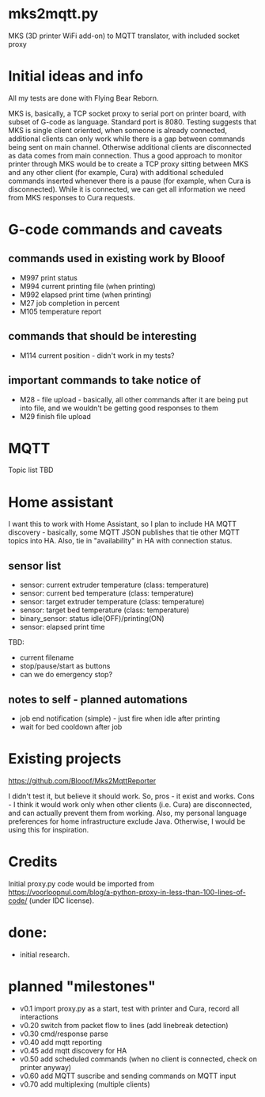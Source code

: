 # mks2mqtt.py
MKS (3D printer WiFi add-on) to MQTT translator, with included socket proxy

# Initial ideas and info
All my tests are done with Flying Bear Reborn. 

MKS is, basically, a TCP socket proxy to serial port on printer board, with subset of G-code as language. Standard port is 8080.
Testing suggests that MKS is single client oriented, when someone is already connected, additional clients can only work 
while there is a gap between commands being sent on main channel. Otherwise additional clients are disconnected as data comes from main connection.
Thus a good approach to monitor printer through MKS would be to create a TCP proxy sitting between MKS and any other client (for example, Cura) with 
additional scheduled commands inserted whenever there is a pause (for example, when Cura is disconnected). While it is connected, we can get all information
we need from MKS responses to Cura requests.

# G-code commands and caveats
## commands used in existing work by Blooof
- M997 print status 
- M994 current printing file (when printing)
- M992 elapsed print time (when printing)
- M27 job completion in percent
- M105 temperature report

## commands that should be interesting
- M114 current position - didn't work in my tests?

## important commands to take notice of
- M28 - file upload - basically, all other commands after it are being put into file, and we wouldn't be getting good responses to them
- M29 finish file upload

# MQTT
Topic list TBD

# Home assistant
I want this to work with Home Assistant, so I plan to include HA MQTT discovery - basically, some MQTT JSON publishes that tie other MQTT topics into HA.
Also, tie in "availability" in HA with connection status.

## sensor list
- sensor: current extruder temperature (class: temperature)
- sensor: current bed temperature (class: temperature)
- sensor: target extruder temperature (class: temperature)
- sensor: target bed temperature (class: temperature)
- binary_sensor: status idle(OFF)/printing(ON)
- sensor: elapsed print time

TBD:
- current filename
- stop/pause/start as buttons
- can we do emergency stop?

## notes to self - planned automations
- job end notification (simple) - just fire when idle after printing
- wait for bed cooldown after job

# Existing projects
https://github.com/Blooof/Mks2MqttReporter 

I didn't test it, but believe it should work. So, pros - it exist and works. Cons - I think it would work only when other clients (i.e. Cura) are disconnected, 
and can actually prevent them from working. Also, my personal language preferences for home infrastructure exclude Java. Otherwise, I would be using this for inspiration.

# Credits
Initial proxy.py code would be imported from https://voorloopnul.com/blog/a-python-proxy-in-less-than-100-lines-of-code/ (under IDC license).

# done:
- initial research.

# planned "milestones"
- v0.1 import proxy.py as a start, test with printer and Cura, record all interactions
- v0.20 switch from packet flow to lines (add linebreak detection)
- v0.30 cmd/response parse 
- v0.40 add mqtt reporting
- v0.45 add mqtt discovery for HA
- v0.50 add scheduled commands (when no client is connected, check on printer anyway)
- v0.60 add MQTT suscribe and sending commands on MQTT input
- v0.70 add multiplexing (multiple clients)
